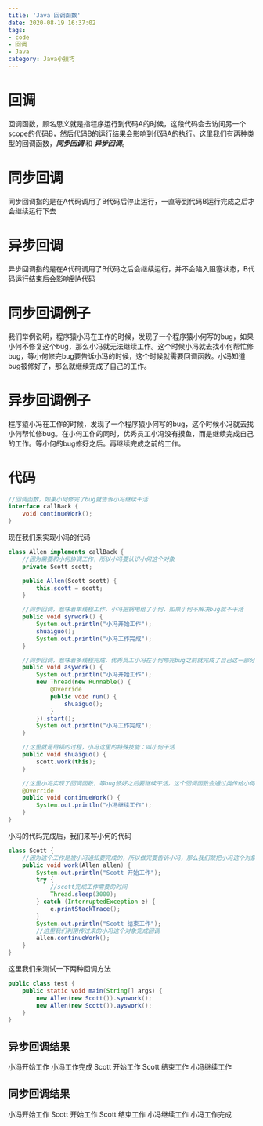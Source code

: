 ```yaml
---
title: 'Java 回调函数'
date: 2020-08-19 16:37:02
tags: 
- code 
- 回调
- Java
category: Java小技巧
---
```


# 回调
回调函数，顾名思义就是指程序运行到代码A的时候，这段代码会去访问另一个scope的代码B，然后代码B的运行结果会影响到代码A的执行。这里我们有两种类型的回调函数，***同步回调*** 和 ***异步回调***。

# 同步回调
同步回调指的是在A代码调用了B代码后停止运行，一直等到代码B运行完成之后才会继续运行下去

# 异步回调
异步回调指的是在A代码调用了B代码之后会继续运行，并不会陷入阻塞状态，B代码运行结束后会影响到A代码

# 同步回调例子
我们举例说明，程序猿小冯在工作的时候，发现了一个程序猿小何写的bug，如果小何不修复这个bug，那么小冯就无法继续工作。这个时候小冯就去找小何帮忙修bug，等小何修完bug要告诉小冯的时候，这个时候就需要回调函数。小冯知道bug被修好了，那么就继续完成了自己的工作。

# 异步回调例子
程序猿小冯在工作的时候，发现了一个程序猿小何写的bug，这个时候小冯就去找小何帮忙修bug。在小何工作的同时，优秀员工小冯没有摸鱼，而是继续完成自己的工作。等小何的bug修好之后。再继续完成之前的工作。

# 代码
``` Java 
//回调函数，如果小何修完了bug就告诉小冯继续干活
interface callBack {
    void continueWork();
}
```
现在我们来实现小冯的代码
``` Java 
class Allen implements callBack {
    //因为需要和小何协调工作，所以小冯要认识小何这个对象
    private Scott scott;

    public Allen(Scott scott) {
        this.scott = scott;
    }

    //同步回调，意味着单线程工作，小冯把锅甩给了小何，如果小何不解决bug就不干活
    public void synwork() {
        System.out.println("小冯开始工作");
        shuaiguo();
        System.out.println("小冯工作完成");
    }

    //同步回调，意味着多线程完成，优秀员工小冯在小何修完bug之前就完成了自己这一部分的工作
    public void asywork() {
        System.out.println("小冯开始工作");
        new Thread(new Runnable() {
            @Override
            public void run() {
                shuaiguo();
            }
        }).start();
        System.out.println("小冯工作完成");
    }

    //这里就是甩锅的过程，小冯这里的特殊技能：叫小何干活
    public void shuaiguo() {
        scott.work(this);
    }

    //这里小冯实现了回调函数，等bug修好之后要继续干活，这个回调函数会通过类传给小何，这样小何就有了告诉小冯继续工作的方法了（小何本身并没有让小冯干活这项技能）
    @Override
    public void continueWork() {
        System.out.println("小冯继续工作");
    }
}

```

小冯的代码完成后，我们来写小何的代码

``` Java 
class Scott {
    //因为这个工作是被小冯通知要完成的，所以做完要告诉小冯，那么我们就把小冯这个对象传过来
    public void work(Allen allen) {
        System.out.println("Scott 开始工作");
        try {
            //scott完成工作需要的时间
            Thread.sleep(3000);
        } catch (InterruptedException e) {
            e.printStackTrace();
        }
        System.out.println("Scott 结束工作");
        //这里我们利用传过来的小冯这个对象完成回调
        allen.continueWork();
    }
}
```

这里我们来测试一下两种回调方法
``` Java 
public class test {
    public static void main(String[] args) {
        new Allen(new Scott()).synwork();
        new Allen(new Scott()).ayswork();
    }
}
```

## 异步回调结果
小冯开始工作
小冯工作完成
Scott 开始工作
Scott 结束工作
小冯继续工作

## 同步回调结果
小冯开始工作
Scott 开始工作
Scott 结束工作
小冯继续工作
小冯工作完成